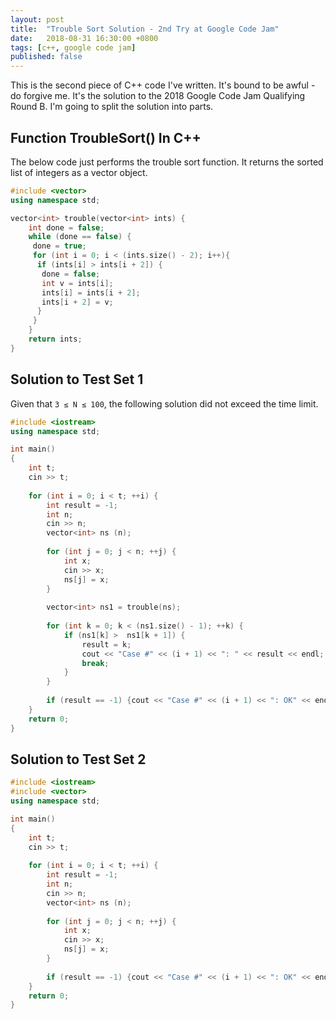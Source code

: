 ```yaml
---
layout: post
title:  "Trouble Sort Solution - 2nd Try at Google Code Jam"
date:   2018-08-31 16:30:00 +0800
tags: [c++, google code jam]
published: false
---
```


This is the second piece of C++ code I've written. It's bound to be awful - do forgive me. It's the solution to the 2018 Google Code Jam Qualifying Round B. I'm going to split the solution into parts.

## Function TroubleSort() In C++

The below code just performs the trouble sort function. It returns the sorted list of integers as a vector object.

```c++
#include <vector>
using namespace std;

vector<int> trouble(vector<int> ints) {
    int done = false;
    while (done == false) {
     done = true;
     for (int i = 0; i < (ints.size() - 2); i++){
      if (ints[i] > ints[i + 2]) {
       done = false;
       int v = ints[i];
       ints[i] = ints[i + 2];
       ints[i + 2] = v;
      }
     } 
    }
    return ints;
}
```

## Solution to Test Set 1

Given that `3 ≤ N ≤ 100`, the following solution did not exceed the time limit.

```c++
#include <iostream>
using namespace std;

int main()
{
    int t;
    cin >> t;
    
    for (int i = 0; i < t; ++i) {
        int result = -1;
        int n;
        cin >> n;
        vector<int> ns (n);   
        
        for (int j = 0; j < n; ++j) {
            int x;
            cin >> x;
            ns[j] = x;
        }
        
        vector<int> ns1 = trouble(ns);
        
        for (int k = 0; k < (ns1.size() - 1); ++k) {
            if (ns1[k] >  ns1[k + 1]) {
                result = k;
                cout << "Case #" << (i + 1) << ": " << result << endl;
                break;
            }
        }
        
        if (result == -1) {cout << "Case #" << (i + 1) << ": OK" << endl;}
    }
    return 0;
}
```

## Solution to Test Set 2

```c++
#include <iostream>
#include <vector>
using namespace std;

int main()
{
    int t;
    cin >> t;
    
    for (int i = 0; i < t; ++i) {
        int result = -1;
        int n;
        cin >> n;
        vector<int> ns (n);   
        
        for (int j = 0; j < n; ++j) {
            int x;
            cin >> x;
            ns[j] = x;
        }
        
        if (result == -1) {cout << "Case #" << (i + 1) << ": OK" << endl;}
    }
    return 0;
}
```
